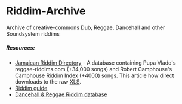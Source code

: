# Riddim-Archive
Archive of creative-commons Dub, Reggae, Dancehall and other Soundsystem riddims

##### Resources:

* [Jamaican Riddim Directory](http://www.jamrid.com/) - A database containing Pupa Vlado's reggae-riddims.com (+34,000 songs) and Robert Camphouse's Camphouse Riddim Index (+4000) songs. This article how direct downloads to the raw [XLS](http://www.jamrid.com/Article.php?ID=329).
* [Riddim guide](http://www.riddimguide.com/)
* [Dancehall & Reggae Riddim database](http://www.riddimbase.org/riddimbase.php)
